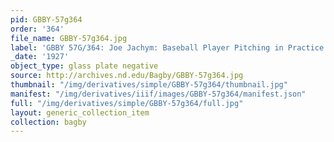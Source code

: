 ```yaml
---
pid: GBBY-57g364
order: '364'
file_name: GBBY-57g364.jpg
label: 'GBBY 57G/364: Joe Jachym: Baseball Player Pitching in Practice - 1927'
_date: '1927'
object_type: glass plate negative
source: http://archives.nd.edu/Bagby/GBBY-57g364.jpg
thumbnail: "/img/derivatives/simple/GBBY-57g364/thumbnail.jpg"
manifest: "/img/derivatives/iiif/images/GBBY-57g364/manifest.json"
full: "/img/derivatives/simple/GBBY-57g364/full.jpg"
layout: generic_collection_item
collection: bagby
---
```

